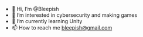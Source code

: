- 👋 Hi, I’m @Bleepish
- 👀 I’m interested in cybersecurity and making games
- 🌱 I’m currently learning Unity
- 📫 How to reach me bleepish@gmail.com

<!---
Bleepish/Bleepish is a ✨ special ✨ repository because its `README.md` (this file) appears on your GitHub profile.
You can click the Preview link to take a look at your changes.
--->
